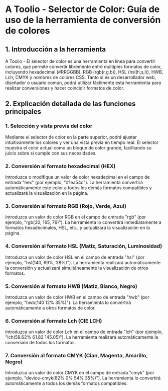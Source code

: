 # A Toolio - Selector de Color: Guía de uso de la herramienta de conversión de colores

## 1. Introducción a la herramienta

A Toolio - El selector de color es una herramienta en línea para convertir colores, que permite convertir libremente entre múltiples formatos de color, incluyendo hexadecimal (#RRGGBB), RGB (rgb(r,g,b)), HSL (hsl(h,s,l)), HWB, Lch, CMYK y nombres de colores CSS. Tanto si es un desarrollador web, diseñador o usuario común, podrá utilizar fácilmente esta herramienta para realizar conversiones y hacer coincidir formatos de color.

## 2. Explicación detallada de las funciones principales

### 1. Selección y vista previa del color

Mediante el selector de color en la parte superior, podrá ajustar intuitivamente los colores y ver una vista previa en tiempo real. El selector muestra el color actual como un bloque de color grande, facilitando su juicio sobre si cumple con sus necesidades.

### 2. Conversión al formato hexadecimal (HEX)

Introduzca o modifique un valor de color hexadecimal en el campo de entrada "hex" (por ejemplo, "#1ea54c"). La herramienta convertirá automáticamente este color a todos los demás formatos compatibles y actualizará la visualización en la página.

### 3. Conversión al formato RGB (Rojo, Verde, Azul)

Introduzca un valor de color RGB en el campo de entrada "rgb" (por ejemplo, "rgb(30, 165, 76)"). La herramienta lo convertirá inmediatamente a formatos hexadecimales, HSL, etc., y actualizará la visualización en la página.

### 4. Conversión al formato HSL (Matiz, Saturación, Luminosidad)

Introduzca un valor de color HSL en el campo de entrada "hsl" (por ejemplo, "hsl(140, 69%, 38%)"). La herramienta realizará automáticamente la conversión y actualizará simultáneamente la visualización de otros formatos.

### 5. Conversión al formato HWB (Matiz, Blanco, Negro)

Introduzca un valor de color HWB en el campo de entrada "hwb" (por ejemplo, "hwb(140 12% 35%)"). La herramienta lo convertirá automáticamente a otros formatos de color.

### 6. Conversión al formato Lch (CIE LCH)

Introduzca un valor de color Lch en el campo de entrada "lch" (por ejemplo, "lch(59.62% 61.82 145.05)"). La herramienta realizará automáticamente la conversión de todos los formatos.

### 7. Conversión al formato CMYK (Cian, Magenta, Amarillo, Negro)

Introduzca un valor de color CMYK en el campo de entrada "cmyk" (por ejemplo, "device-cmyk(82% 0% 54% 35%)"). La herramienta lo convertirá automáticamente a todos los demás formatos compatibles.